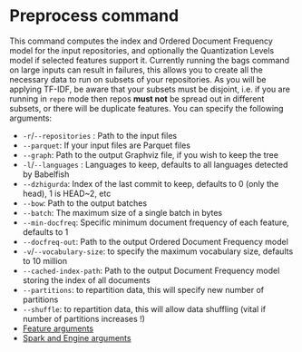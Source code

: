 # Preprocess command

This command computes the index and Ordered Document Frequency model for the input repositories, 
and optionally the Quantization Levels model if selected features support it. Currently running the
bags command on large inputs can result in failures, this allows you to create all the necessary
data to run on subsets of your repositories. As you will be applying TF-IDF, be aware that your 
subsets must be disjoint, i.e. if you are running in `repo` mode then repos **must not** be spread 
out in different subsets, or there will be duplicate features. You can specify the following 
arguments:

- `-r`/`--repositories` : Path to the input files
- `--parquet`: If your input files are Parquet files
- `--graph`: Path to the output Graphviz file, if you wish to keep the tree
- `-l`/`--languages` : Languages to keep, defaults to all languages detected by Babelfish
- `--dzhigurda`: Index of the last commit to keep, defaults to 0 (only the head), 1 is HEAD~2, etc
- `--bow`: Path to the output batches
- `--batch`: The maximum size of a single batch in bytes
- `--min-docfreq`: Specific minimum document frequency of each feature, defaults to 1
- `--docfreq-out`: Path to the output Ordered Document Frequency model
- `-v`/`--vocabulary-size`: to specify the maximum vocabulary size, defaults to 10 million
- `--cached-index-path`: Path to the output Document Frequency model storing the index of all documents
- `--partitions`: to repartition data, this will specify new number of partitions 
- `--shuffle`: to repartition data, this will allow data shuffling (vital if number of partitions increases !) 
- [Feature arguments](features.md)
- [Spark and Engine arguments](https://github.com/src-d/ml/blob/master/doc/spark.md)
